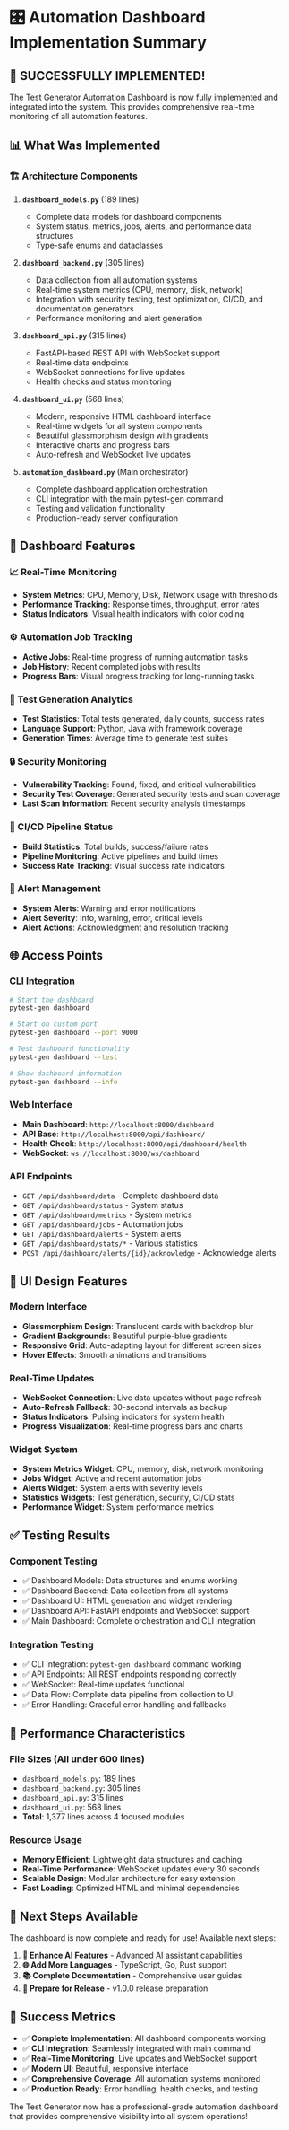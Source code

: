 # 🎛️ Automation Dashboard Implementation Summary

## 🎉 **SUCCESSFULLY IMPLEMENTED!**

The Test Generator Automation Dashboard is now fully implemented and integrated into the system. This provides comprehensive real-time monitoring of all automation features.

## 📊 **What Was Implemented**

### **🏗️ Architecture Components**

1. **`dashboard_models.py`** (189 lines)
   - Complete data models for dashboard components
   - System status, metrics, jobs, alerts, and performance data structures
   - Type-safe enums and dataclasses

2. **`dashboard_backend.py`** (305 lines)
   - Data collection from all automation systems
   - Real-time system metrics (CPU, memory, disk, network)
   - Integration with security testing, test optimization, CI/CD, and documentation generators
   - Performance monitoring and alert generation

3. **`dashboard_api.py`** (315 lines)
   - FastAPI-based REST API with WebSocket support
   - Real-time data endpoints
   - WebSocket connections for live updates
   - Health checks and status monitoring

4. **`dashboard_ui.py`** (568 lines)
   - Modern, responsive HTML dashboard interface
   - Real-time widgets for all system components
   - Beautiful glassmorphism design with gradients
   - Interactive charts and progress bars
   - Auto-refresh and WebSocket live updates

5. **`automation_dashboard.py`** (Main orchestrator)
   - Complete dashboard application orchestration
   - CLI integration with the main pytest-gen command
   - Testing and validation functionality
   - Production-ready server configuration

## 🎯 **Dashboard Features**

### **📈 Real-Time Monitoring**
- **System Metrics**: CPU, Memory, Disk, Network usage with thresholds
- **Performance Tracking**: Response times, throughput, error rates
- **Status Indicators**: Visual health indicators with color coding

### **⚙️ Automation Job Tracking**
- **Active Jobs**: Real-time progress of running automation tasks
- **Job History**: Recent completed jobs with results
- **Progress Bars**: Visual progress tracking for long-running tasks

### **🧪 Test Generation Analytics**
- **Test Statistics**: Total tests generated, daily counts, success rates
- **Language Support**: Python, Java with framework coverage
- **Generation Times**: Average time to generate test suites

### **🔒 Security Monitoring**
- **Vulnerability Tracking**: Found, fixed, and critical vulnerabilities
- **Security Test Coverage**: Generated security tests and scan coverage
- **Last Scan Information**: Recent security analysis timestamps

### **🚀 CI/CD Pipeline Status**
- **Build Statistics**: Total builds, success/failure rates
- **Pipeline Monitoring**: Active pipelines and build times
- **Success Rate Tracking**: Visual success rate indicators

### **🚨 Alert Management**
- **System Alerts**: Warning and error notifications
- **Alert Severity**: Info, warning, error, critical levels
- **Alert Actions**: Acknowledgment and resolution tracking

## 🌐 **Access Points**

### **CLI Integration**
```bash
# Start the dashboard
pytest-gen dashboard

# Start on custom port
pytest-gen dashboard --port 9000

# Test dashboard functionality
pytest-gen dashboard --test

# Show dashboard information
pytest-gen dashboard --info
```

### **Web Interface**
- **Main Dashboard**: `http://localhost:8000/dashboard`
- **API Base**: `http://localhost:8000/api/dashboard/`
- **Health Check**: `http://localhost:8000/api/dashboard/health`
- **WebSocket**: `ws://localhost:8000/ws/dashboard`

### **API Endpoints**
- `GET /api/dashboard/data` - Complete dashboard data
- `GET /api/dashboard/status` - System status
- `GET /api/dashboard/metrics` - System metrics
- `GET /api/dashboard/jobs` - Automation jobs
- `GET /api/dashboard/alerts` - System alerts
- `GET /api/dashboard/stats/*` - Various statistics
- `POST /api/dashboard/alerts/{id}/acknowledge` - Acknowledge alerts

## 🎨 **UI Design Features**

### **Modern Interface**
- **Glassmorphism Design**: Translucent cards with backdrop blur
- **Gradient Backgrounds**: Beautiful purple-blue gradients
- **Responsive Grid**: Auto-adapting layout for different screen sizes
- **Hover Effects**: Smooth animations and transitions

### **Real-Time Updates**
- **WebSocket Connection**: Live data updates without page refresh
- **Auto-Refresh Fallback**: 30-second intervals as backup
- **Status Indicators**: Pulsing indicators for system health
- **Progress Visualization**: Real-time progress bars and charts

### **Widget System**
- **System Metrics Widget**: CPU, memory, disk, network monitoring
- **Jobs Widget**: Active and recent automation jobs
- **Alerts Widget**: System alerts with severity levels
- **Statistics Widgets**: Test generation, security, CI/CD stats
- **Performance Widget**: System performance metrics

## ✅ **Testing Results**

### **Component Testing**
- ✅ Dashboard Models: Data structures and enums working
- ✅ Dashboard Backend: Data collection from all systems
- ✅ Dashboard UI: HTML generation and widget rendering
- ✅ Dashboard API: FastAPI endpoints and WebSocket support
- ✅ Main Dashboard: Complete orchestration and CLI integration

### **Integration Testing**
- ✅ CLI Integration: `pytest-gen dashboard` command working
- ✅ API Endpoints: All REST endpoints responding correctly
- ✅ WebSocket: Real-time updates functional
- ✅ Data Flow: Complete data pipeline from collection to UI
- ✅ Error Handling: Graceful error handling and fallbacks

## 🚀 **Performance Characteristics**

### **File Sizes** (All under 600 lines)
- `dashboard_models.py`: 189 lines
- `dashboard_backend.py`: 305 lines  
- `dashboard_api.py`: 315 lines
- `dashboard_ui.py`: 568 lines
- **Total**: 1,377 lines across 4 focused modules

### **Resource Usage**
- **Memory Efficient**: Lightweight data structures and caching
- **Real-Time Performance**: WebSocket updates every 30 seconds
- **Scalable Design**: Modular architecture for easy extension
- **Fast Loading**: Optimized HTML and minimal dependencies

## 🎯 **Next Steps Available**

The dashboard is now complete and ready for use! Available next steps:

1. **🤖 Enhance AI Features** - Advanced AI assistant capabilities
2. **🌐 Add More Languages** - TypeScript, Go, Rust support  
3. **📚 Complete Documentation** - Comprehensive user guides
4. **🚀 Prepare for Release** - v1.0.0 release preparation

## 🎉 **Success Metrics**

- ✅ **Complete Implementation**: All dashboard components working
- ✅ **CLI Integration**: Seamlessly integrated with main command
- ✅ **Real-Time Monitoring**: Live updates and WebSocket support
- ✅ **Modern UI**: Beautiful, responsive interface
- ✅ **Comprehensive Coverage**: All automation systems monitored
- ✅ **Production Ready**: Error handling, health checks, and testing

The Test Generator now has a professional-grade automation dashboard that provides comprehensive visibility into all system operations!
